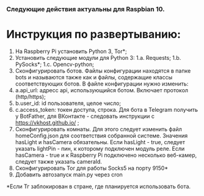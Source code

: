 ### Следующие действия актуальны для Raspbian 10.
# Инструкция по развертыванию:
1. На Raspberry Pi установить Python 3, Tor*;
1. Установить следующие модули для Python 3:
  1.a. Requests;
  1.b. PySocks*;
  1.c. Opencv-python;
1. Сконфигурировать ботов. Файлы конфигурации находятся в папке bots и называются также как и файлы, содержащие классы соответствующих ботов. В файле конфигурации нужно изменить:
  1. a.api_url: адресс api, использующийся ботом. Включает протокол (http/https);
  1. b.user_id: id пользователя, целое число;
  1. c.access_token: токен доступа, строка. Для бота в Telegram получить у BotFather, для ВКонтакте - следовать инструкции с https://vkhost.github.io/ ;
1.  Сконфигурировать комнаты. Для этого следует изменить файл homeConfig.json для соответствия собранной системе. Значения hasLight и hasCamera обязательны. Если hasLight - true, следует указать lightPin - пин, к которому подключен модуль реле. Если hasCamera - true и к Raspberry Pi подключено несколько веб-камер, следует также указать cameraId.
1. Сконфигурировать Tor для работы Socks5 на порту 9150*
1. Добавить автозапуск main.py через cron

*Если Тг заблокирован в стране, где планируется использовать бота.

